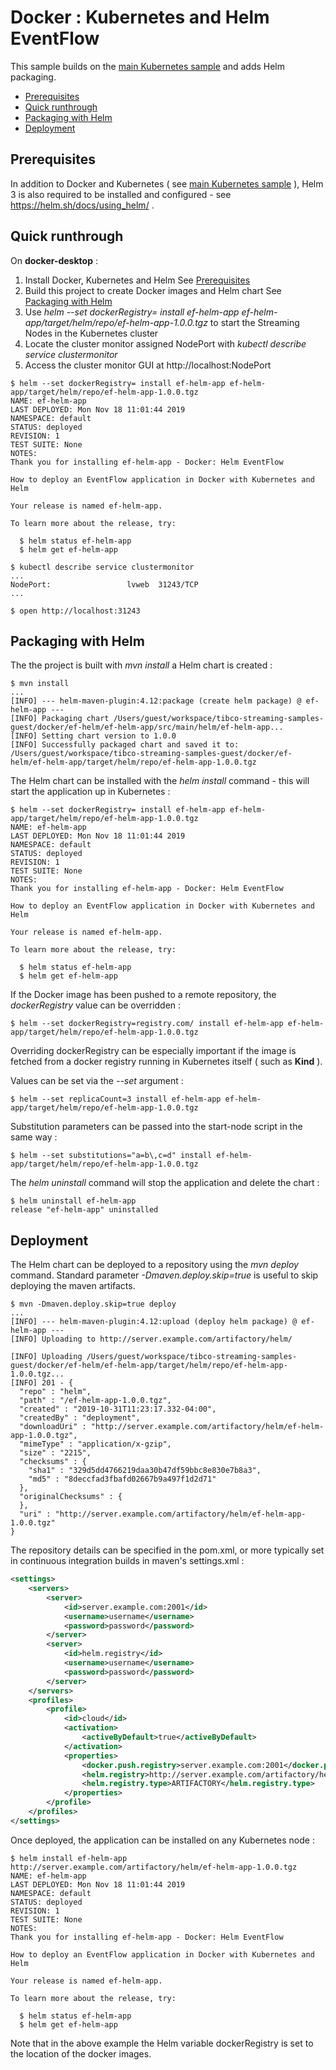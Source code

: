# Docker : Kubernetes and Helm EventFlow

This sample builds on the [main Kubernetes sample](../../../../../ef-kubernetes/ef-kubernetes-app/src/site/markdown/index.md) and adds  Helm packaging.

* [Prerequisites](#prerequisites)
* [Quick runthrough](#quick-runthrough)
* [Packaging with Helm](#packaging-with-helm)
* [Deployment](#deployment)

<a name="prerequisites"></a>

## Prerequisites

In addition to Docker and Kubernetes ( see [main Kubernetes sample](../../../../../ef-kubernetes/ef-kubernetes-app/src/site/markdown/index.md) ), 
Helm 3 is also required to be installed and configured - see https://helm.sh/docs/using_helm/ .

## Quick runthrough

On **docker-desktop** :

1. Install Docker, Kubernetes and Helm
  See [Prerequisites](#prerequisites)
2. Build this project to create Docker images and Helm chart
  See [Packaging with Helm](#packaging-with-helm)
3. Use *helm --set dockerRegistry= install ef-helm-app ef-helm-app/target/helm/repo/ef-helm-app-1.0.0.tgz* to start the Streaming Nodes in the Kubernetes cluster
4. Locate the cluster monitor assigned NodePort  with *kubectl describe service clustermonitor*
5. Access the cluster monitor GUI at http://localhost:NodePort

```
$ helm --set dockerRegistry= install ef-helm-app ef-helm-app/target/helm/repo/ef-helm-app-1.0.0.tgz
NAME: ef-helm-app
LAST DEPLOYED: Mon Nov 18 11:01:44 2019
NAMESPACE: default
STATUS: deployed
REVISION: 1
TEST SUITE: None
NOTES:
Thank you for installing ef-helm-app - Docker: Helm EventFlow

How to deploy an EventFlow application in Docker with Kubernetes and Helm

Your release is named ef-helm-app.

To learn more about the release, try:

  $ helm status ef-helm-app
  $ helm get ef-helm-app

$ kubectl describe service clustermonitor
...
NodePort:                 lvweb  31243/TCP
...

$ open http://localhost:31243

```

## Packaging with Helm

The the project is built with *mvn install* a Helm chart is created :

```shell
$ mvn install
...
[INFO] --- helm-maven-plugin:4.12:package (create helm package) @ ef-helm-app ---
[INFO] Packaging chart /Users/guest/workspace/tibco-streaming-samples-guest/docker/ef-helm/ef-helm-app/src/main/helm/ef-helm-app...
[INFO] Setting chart version to 1.0.0
[INFO] Successfully packaged chart and saved it to: /Users/guest/workspace/tibco-streaming-samples-guest/docker/ef-helm/ef-helm-app/target/helm/repo/ef-helm-app-1.0.0.tgz
```

The Helm chart can be installed with the *helm install* command - this will start the application up in Kubernetes :

```shell
$ helm --set dockerRegistry= install ef-helm-app ef-helm-app/target/helm/repo/ef-helm-app-1.0.0.tgz
NAME: ef-helm-app
LAST DEPLOYED: Mon Nov 18 11:01:44 2019
NAMESPACE: default
STATUS: deployed
REVISION: 1
TEST SUITE: None
NOTES:
Thank you for installing ef-helm-app - Docker: Helm EventFlow

How to deploy an EventFlow application in Docker with Kubernetes and Helm

Your release is named ef-helm-app.

To learn more about the release, try:

  $ helm status ef-helm-app
  $ helm get ef-helm-app
```

If the Docker image has been pushed to a remote repository, the *dockerRegistry*
value can be overridden :

```shell
$ helm --set dockerRegistry=registry.com/ install ef-helm-app ef-helm-app/target/helm/repo/ef-helm-app-1.0.0.tgz
```

Overriding dockerRegistry can be especially important if the image is fetched from a docker
registry running in Kubernetes itself ( such as **Kind** ).

Values can be set via the *--set* argument :

```shell
$ helm --set replicaCount=3 install ef-helm-app ef-helm-app/target/helm/repo/ef-helm-app-1.0.0.tgz
```

Substitution parameters can be passed into the start-node script in the same way :

```shell
$ helm --set substitutions="a=b\,c=d" install ef-helm-app/target/helm/repo/ef-helm-app-1.0.0.tgz
```

The *helm uninstall* command will stop the application and delete the chart :

```shell
$ helm uninstall ef-helm-app
release "ef-helm-app" uninstalled
```

<a name="deployment"></a>

## Deployment

The Helm chart can be deployed to a repository using the *mvn deploy* command.  Standard parameter *-Dmaven.deploy.skip=true* 
is useful to skip deploying the maven artifacts.

```shell
$ mvn -Dmaven.deploy.skip=true deploy
...
[INFO] --- helm-maven-plugin:4.12:upload (deploy helm package) @ ef-helm-app ---
[INFO] Uploading to http://server.example.com/artifactory/helm/

[INFO] Uploading /Users/guest/workspace/tibco-streaming-samples-guest/docker/ef-helm/ef-helm-app/target/helm/repo/ef-helm-app-1.0.0.tgz...
[INFO] 201 - {
  "repo" : "helm",
  "path" : "/ef-helm-app-1.0.0.tgz",
  "created" : "2019-10-31T11:23:17.332-04:00",
  "createdBy" : "deployment",
  "downloadUri" : "http://server.example.com/artifactory/helm/ef-helm-app-1.0.0.tgz",
  "mimeType" : "application/x-gzip",
  "size" : "2215",
  "checksums" : {
    "sha1" : "329d5dd4766219daa30b47df59bbc8e830e7b8a3",
    "md5" : "8deccfad3fbafd02667b9a497f1d2d71"
  },
  "originalChecksums" : {
  },
  "uri" : "http://server.example.com/artifactory/helm/ef-helm-app-1.0.0.tgz"
}
```

The repository details can be specified in the pom.xml, or more typically set in continuous integration builds in maven's settings.xml :

```xml
<settings>
    <servers>
        <server>
            <id>server.example.com:2001</id>
            <username>username</username>
            <password>password</password>
        </server>
        <server>
            <id>helm.registry</id>
            <username>username</username>
            <password>password</password>
        </server>
    </servers>
    <profiles>
        <profile>
            <id>cloud</id>
            <activation>
                <activeByDefault>true</activeByDefault>
            </activation>
            <properties>
                <docker.push.registry>server.example.com:2001</docker.push.registry>
                <helm.registry>http://server.example.com/artifactory/helm/</helm.registry>
                <helm.registry.type>ARTIFACTORY</helm.registry.type>
            </properties>
        </profile>
    </profiles>
</settings>
```

Once deployed, the application can be installed on any Kubernetes node :

```shell
$ helm install ef-helm-app http://server.example.com/artifactory/helm/ef-helm-app-1.0.0.tgz
NAME: ef-helm-app
LAST DEPLOYED: Mon Nov 18 11:01:44 2019
NAMESPACE: default
STATUS: deployed
REVISION: 1
TEST SUITE: None
NOTES:
Thank you for installing ef-helm-app - Docker: Helm EventFlow

How to deploy an EventFlow application in Docker with Kubernetes and Helm

Your release is named ef-helm-app.

To learn more about the release, try:

  $ helm status ef-helm-app
  $ helm get ef-helm-app

```

Note that in the above example the Helm variable dockerRegistry is set to the location of the
docker images.

